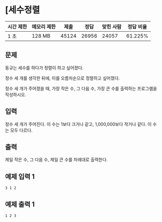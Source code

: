 

# [세수정렬

| 시간 제한 | 메모리 제한 | 제출 | 정답 | 맞힌 사람 | 정답 비율 |
| --- | --- | --- | --- | --- | --- |
| 1 초 | 128 MB | 45124 | 26956 | 24057 | 61.225% |

## 문제

동규는 세수를 하다가 정렬이 하고 싶어졌다.

정수 세 개를 생각한 뒤에, 이를 오름차순으로 정렬하고 싶어졌다.

정수 세 개가 주어졌을 때, 가장 작은 수, 그 다음 수, 가장 큰 수를 출력하는 프로그램을 작성하시오.

## 입력

정수 세 개가 주어진다. 이 수는 1보다 크거나 같고, 1,000,000보다 작거나 같다. 이 수는 모두 다르다.

## 출력

제일 작은 수, 그 다음 수, 제일 큰 수를 차례대로 출력한다.

## 예제 입력 1

```
3 1 2

```

## 예제 출력 1

```
1 2 3
```
